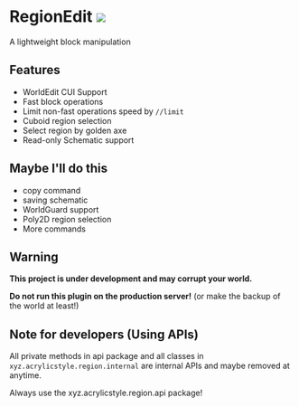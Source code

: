 # RegionEdit [![](https://ci.acrylicstyle.xyz/job/RegionEdit/badge/icon)](https://ci.acrylicstyle.xyz/job/RegionEdit)
A lightweight block manipulation

## Features
- WorldEdit CUI Support
- Fast block operations
- Limit non-fast operations speed by `//limit`
- Cuboid region selection
- Select region by golden axe
- Read-only Schematic support

## Maybe I'll do this
- copy command
- saving schematic
- WorldGuard support
- Poly2D region selection
- More commands

## Warning
**This project is under development and may corrupt your world.**

**__Do not run this plugin on the production server!__** (or make the backup of the world at least!)

## Note for developers (Using APIs)
All private methods in api package and all classes in `xyz.acrylicstyle.region.internal` are internal APIs and maybe removed at anytime.

Always use the xyz.acrylicstyle.region.api package!
